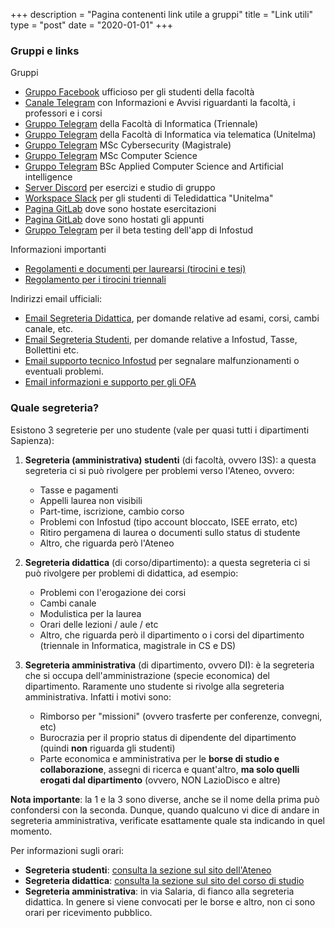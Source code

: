 +++
description = "Pagina contenenti link utile a gruppi"
title = "Link utili"
type = "post"
date = "2020-01-01"
+++

### Gruppi e links

Gruppi

* [Gruppo Facebook](https://m.facebook.com/groups/informaticasapienza) ufficioso per gli studenti della facoltà
* [Canale Telegram](https://t.me/sapienzafeed) con Informazioni e Avvisi riguardanti la facoltà, i professori e i corsi
* [Gruppo Telegram](https://t.me/sapienzainformatica) della Facoltà di Informatica (Triennale)
* [Gruppo Telegram](https://t.me/InformaticaSapienzaTeledidattica) della Facoltà di Informatica via telematica (Unitelma)
* [Gruppo Telegram](https://t.me/sapienzacyberclass) MSc Cybersecurity (Magistrale)
* [Gruppo Telegram](https://t.me/joinchat/CEB_mRH55TWA6dBKsd0zuw) MSc Computer Science
* [Gruppo Telegram](https://t.me/appliedCS_AI) BSc Applied Computer Science and Artificial intelligence
* [Server Discord](https://discord.gg/YxENrKk) per esercizi e studio di gruppo
* [Workspace Slack](https://ecssap.slack.com/) per gli studenti di Teledidattica "Unitelma"
* [Pagina GitLab](https://gitlab.com/sapienzastudents/exercises) dove sono hostate esercitazioni
* [Pagina GitLab](https://gitlab.com/sapienzastudents/papers) dove sono hostati gli appunti
* [Gruppo Telegram](https://t.me/infostudapp) per il beta testing dell'app di Infostud

Informazioni importanti

* [Regolamenti e documenti per laurearsi (tirocini e tesi)](https://www.studiareinformatica.uniroma1.it/laurearsi)
* [Regolamento per i tirocini triennali](https://www.studiareinformatica.uniroma1.it/laurearsi/regolamento-tirocinio)

Indirizzi email ufficiali:

* [Email Segreteria Didattica](mailto:segr.didattica@di.uniroma1.it), per domande relative ad esami, corsi, cambi canale, etc.
* [Email Segreteria Studenti](mailto:segrstudenti.I3S@uniroma1.it), per domande relative a Infostud, Tasse, Bollettini etc.
* [Email supporto tecnico Infostud](mailto:infostud@uniroma1.it) per segnalare malfunzionamenti o eventuali problemi.
* [Email informazioni e supporto per gli OFA](ofa@uniroma1.it)

### Quale segreteria?

Esistono 3 segreterie per uno studente (vale per quasi tutti i dipartimenti Sapienza):

1. **Segreteria (amministrativa) studenti** (di facoltà, ovvero I3S): a questa segreteria ci si può rivolgere per problemi verso l'Ateneo, ovvero:
   - Tasse e pagamenti
   - Appelli laurea non visibili
   - Part-time, iscrizione, cambio corso
   - Problemi con Infostud (tipo account bloccato, ISEE errato, etc)
   - Ritiro pergamena di laurea o documenti sullo status di studente
   - Altro, che riguarda però l'Ateneo

2. **Segreteria didattica** (di corso/dipartimento): a questa segreteria ci si può rivolgere per problemi di didattica, ad esempio:
   - Problemi con l'erogazione dei corsi
   - Cambi canale
   - Modulistica per la laurea
   - Orari delle lezioni / aule / etc
   - Altro, che riguarda però il dipartimento o i corsi del dipartimento (triennale in Informatica, magistrale in CS e DS)

3. **Segreteria amministrativa** (di dipartimento, ovvero DI): è la segreteria che si occupa dell'amministrazione (specie economica) del dipartimento. Raramente uno studente si rivolge alla segreteria amministrativa. Infatti i motivi sono:
   - Rimborso per "missioni" (ovvero trasferte per conferenze, convegni, etc)
   - Burocrazia per il proprio status di dipendente del dipartimento (quindi **non** riguarda gli studenti)
   - Parte economica e amministrativa per le **borse di studio e collaborazione**, assegni di ricerca e quant'altro, **ma solo quelli erogati dal dipartimento** (ovvero, NON LazioDisco e altre)

**Nota importante**: la 1 e la 3 sono diverse, anche se il nome della prima può confondersi con la seconda. Dunque, quando qualcuno vi dice di andare in segreteria amministrativa, verificate esattamente quale sta indicando in quel momento.

Per informazioni sugli orari:

- **Segreteria studenti**: [consulta la sezione sul sito dell'Ateneo](https://www.uniroma1.it/it/pagina/segreteria-di-ingegneria-dellinformazione-informatica-e-statistica)
- **Segreteria didattica**: [consulta la sezione sul sito del corso di studio](https://www.studiareinformatica.uniroma1.it/segreteria-didattica)
- **Segreteria amministrativa**: in via Salaria, di fianco alla segreteria didattica. In genere si viene convocati per le borse e altro, non ci sono orari per ricevimento pubblico.

